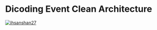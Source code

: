 # Dicoding Event Clean Architecture
[![ihsanshan27](https://circleci.com/gh/ihsanshan27/TestMADE.svg?style=svg)](https://circleci.com/gh/ihsanshan27/TestMADE)
